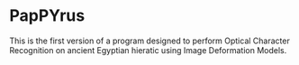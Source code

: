 # PapPYrus
This is the first version of a program designed to perform Optical Character Recognition on ancient Egyptian hieratic using Image Deformation Models. 
